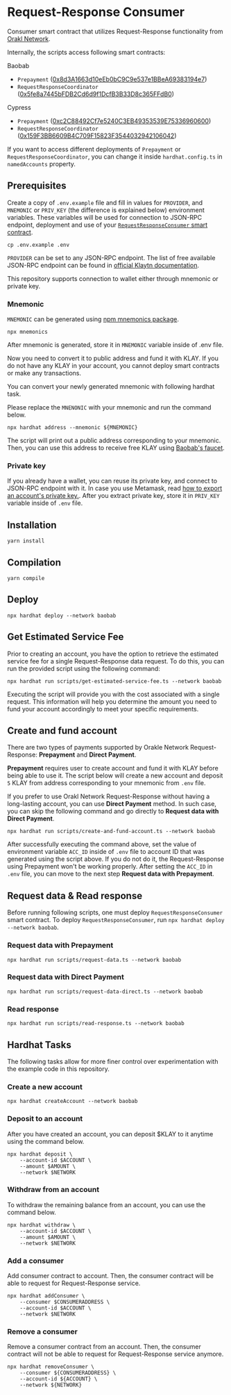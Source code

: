 # Request-Response Consumer

Consumer smart contract that utilizes Request-Response functionality from [Orakl Network](https://orakl.network).

Internally, the scripts access following smart contracts:

Baobab

- `Prepayment` ([0x8d3A1663d10eEb0bC9C9e537e1BBeA69383194e7](https://baobab.klaytnfinder.io/account/0x8d3A1663d10eEb0bC9C9e537e1BBeA69383194e7))
- `RequestResponseCoordinator` ([0x5fe8a7445bFDB2Cd6d9f1DcfB3B33D8c365FFdB0](https://baobab.klaytnfinder.io/account/0x5fe8a7445bFDB2Cd6d9f1DcfB3B33D8c365FFdB0))

Cypress

- `Prepayment` ([0xc2C88492Cf7e5240C3EB49353539E75336960600](https://www.klaytnfinder.io/account/0xc2C88492Cf7e5240C3EB49353539E75336960600))
- `RequestResponseCoordinator` ([0x159F3BB6609B4C709F15823F3544032942106042](https://www.klaytnfinder.io/account/0x159F3BB6609B4C709F15823F3544032942106042))

If you want to access different deployments of `Prepayment` or `RequestResponseCoordinator`, you can change it inside `hardhat.config.ts` in `namedAccounts` property.

## Prerequisites

Create a copy of `.env.example` file and fill in values for `PROVIDER`, and `MNEMONIC` or `PRIV_KEY` (the difference is explained below) environment variables.
These variables will be used for connection to JSON-RPC endpoint, deployment and use of your [`RequestResponseConsumer` smart contract](contracts/RequestResponseConsumer.sol).

```shell
cp .env.example .env
```

`PROVIDER` can be set to any JSON-RPC endpoint.
The list of free available JSON-RPC endpoint can be found in [official Klaytn documentation](https://docs.klaytn.foundation/content/dapp/rpc-service/public-en#testnet-baobab-public-json-rpc-endpoints).

This repository supports connection to wallet either through mnemonic or private key.

### Mnemonic

`MNEMONIC` can be generated using [npm mnemonics package](https://www.npmjs.com/package/mnemonics).

```shell
npx mnemonics
```

After mnemonic is generated, store it in `MNEMONIC` variable inside of .env file.

Now you need to convert it to public address and fund it with KLAY.
If you do not have any KLAY in your account, you cannot deploy smart contracts or make any transactions.

You can convert your newly generated mnemonic with following hardhat task.

Please replace the `MNENONIC` with your mnemonic and run the command below.

```shell
npx hardhat address --mnemonic ${MNEMONIC}
```

The script will print out a public address corresponding to your mnemonic.
Then, you can use this address to receive free KLAY using [Baobab's faucet](https://baobab.wallet.klaytn.foundation/faucet).

### Private key

If you already have a wallet, you can reuse its private key, and connect to JSON-RPC endpoint with it.
In case you use Metamask, read [how to export an account's private key.](https://metamask.zendesk.com/hc/en-us/articles/360015289632-How-to-export-an-account-s-private-key).
After you extract private key, store it in `PRIV_KEY` variable inside of `.env` file.

## Installation

```shell
yarn install
```

## Compilation

```shell
yarn compile
```

## Deploy

```shell
npx hardhat deploy --network baobab
```

## Get Estimated Service Fee

Prior to creating an account, you have the option to retrieve the estimated service fee for a single Request-Response data request. To do this, you can run the provided script using the following command:

```shell
npx hardhat run scripts/get-estimated-service-fee.ts --network baobab
```

Executing the script will provide you with the cost associated with a single request. This information will help you determine the amount you need to fund your account accordingly to meet your specific requirements.

## Create and fund account

There are two types of payments supported by Orakle Network Request-Response: **Prepayment** and **Direct Payment**.

**Prepayment** requires user to create account and fund it with KLAY before being able to use it.
The script below will create a new account and deposit `5` KLAY from address corresponding to your mnemonic from `.env` file.

If you prefer to use Orakl Network Request-Response without having a long-lasting account, you can use **Direct Payment** method.
In such case, you can skip the following command and go directly to **Request data with Direct Payment**.

```shell
npx hardhat run scripts/create-and-fund-account.ts --network baobab
```

After successfully executing the command above, set the value of environment variable `ACC_ID` inside of `.env` file to account ID that was generated using the script above.
If you do not do it, the Request-Response using Prepayment won't be working properly.
After setting the `ACC_ID` in `.env` file, you can move to the next step **Request data with Prepayment**.

## Request data & Read response

Before running following scripts, one must deploy `RequestResponseConsumer` smart contract.
To deploy `RequestResponseConsumer`, run `npx hardhat deploy --network baobab`.

### Request data with Prepayment

```shell
npx hardhat run scripts/request-data.ts --network baobab
```

### Request data with Direct Payment

```shell
npx hardhat run scripts/request-data-direct.ts --network baobab
```

### Read response

```shell
npx hardhat run scripts/read-response.ts --network baobab
```

## Hardhat Tasks

The following tasks allow for more finer control over experimentation with the example code in this repository.

### Create a new account

```shell
npx hardhat createAccount --network baobab
```

### Deposit to an account

After you have created an account, you can deposit $KLAY to it anytime using the command below.

```shell
npx hardhat deposit \
    --account-id $ACCOUNT \
    --amount $AMOUNT \
    --network $NETWORK
```

### Withdraw from an account

To withdraw the remaining balance from an account, you can use the command below.

```shell
npx hardhat withdraw \
    --account-id $ACCOUNT \
    --amount $AMOUNT \
    --network $NETWORK
```

### Add a consumer

Add consumer contract to account.
Then, the consumer contract will be able to request for Request-Response service.

```shell
npx hardhat addConsumer \
    --consumer $CONSUMERADDRESS \
    --account-id $ACCOUNT \
    --network $NETWORK
```

### Remove a consumer

Remove a consumer contract from an account.
Then, the consumer contract will not be able to request for Request-Response service anymore.

```shell
npx hardhat removeConsumer \
    --consumer ${CONSUMERADDRESS} \
    --account-id ${ACCOUNT} \
    --network ${NETWORK}
```
